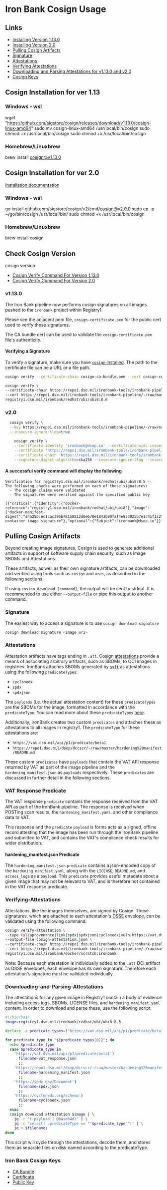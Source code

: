 # Iron Bank Cosign Usage

## Links

- [Installing Version 1.13.0](#cosign-installation-for-ver-113)
- [Installing Version 2.0](#cosign-installation-for-ver-20)
- [Pulling Cosign Artifacts](#pulling-cosign-artifacts)
- [Signature](#signature)
- [Attestations](#attestations)
- [Verifying Attestations](#verifying-attestations)
- [Downloading and Parsing Attestations for v1.13.0 and v2.0](#downloading-and-parsing-attestations)
- [Cosign Keys](#iron-bank-cosign-keys)

## Cosign Installation for ver 1.13

### Windows - wsl

wget "https://github.com/sigstore/cosign/releases/download/v1.13.0/cosign-linux-amd64"
sudo mv cosign-linux-amd64 /usr/local/bin/cosign
sudo chmod +x /usr/local/bin/cosign
sudo chmod +x /usr/local/bin/cosign

### Homebrew/Linuxbrew

brew install cosign@v1.13.0

## Cosign Installation for ver 2.0

[Installation documentation](https://docs.sigstore.dev/cosign/installation/)

### Windows - wsl

go install github.com/sigstore/cosign/v2/cmd/cosign@v2.0.0
sudo cp -p ~/go/bin/cosign /usr/local/bin/
sudo chmod +x /usr/local/bin/cosign

### Homebrew/Linuxbrew

brew install cosign

## Check Cosign Version

cosign version

- [Cosign Verify Command For Version 1.13.0](#v1130)
- [Cosign Verify Command For Version 2.0](#v20)

### v1.13.0

The Iron Bank pipeline now performs cosign signatures on all images pushed to the `ironbank` project within Registry1.

Please see the adjacent pem file, `cosign-certificate.pem` for the public cert used to verify these signatures.

The CA bundle cert can be used to validate the `cosign-certificate.pem` file's authenticity.

#### Verifying a Signature

To verify a signature, make sure you have [`cosign` installed](https://github.com/sigstore/cosign#installation).
The path to the certificate file can be a URL or a file path.

```bash
cosign verify --certificate-chain cosign-ca-bundle.pem --cert cosign-certificate.pem registry1.dso.mil/ironbank/redhat/ubi/ubi8:8.6
```

```bash
cosign verify \
--certificate-chain https://repo1.dso.mil/ironbank-tools/ironbank-pipeline/-/raw/master/scripts/cosign/cosign-ca-bundle.pem \
--cert https://repo1.dso.mil/ironbank-tools/ironbank-pipeline/-/raw/master/scripts/cosign/cosign-certificate.pem \
registry1.dso.mil/ironbank/redhat/ubi/ubi8:8.6
```

### v2.0

```bash
  cosign verify \
  --key https://repo1.dso.mil/ironbank-tools/ironbank-pipeline/-/raw/master/scripts/cosign/cosign.pem registry1.dso.mil/ironbank/suse/bci/bci-base:15.4 \
  --insecure-ignore-tlog=true
```

```bash
    cosign verify \
    --certificate-identity 'ironbank@dsop.io' --certificate-oidc-issuer-regexp '.*' \
    --certificate 'https://repo1.dso.mil/ironbank-tools/ironbank-pipeline/-/raw/master/scripts/cosign/cosign-certificate.pem' \
    --certificate-chain 'https://repo1.dso.mil/ironbank-tools/ironbank-pipeline/-/raw//master/scripts/cosign/cosign-ca-bundle.pem' \
    --signature-digest-algorithm=sha256 --insecure-ignore-tlog --insecure-ignore-sct registry1.dso.mil/ironbank/redhat/ubi/ubi8:8.7
```

#### A successful verify command will display the following

```log
Verification for registry1.dso.mil/ironbank/redhat/ubi/ubi8:8.5 --
The following checks were performed on each of these signatures:
  - The cosign claims were validated
  - The signatures were verified against the specified public key

[{"critical":{"identity":{"docker-reference":"registry1.dso.mil/ironbank/redhat/ubi/ubi8"},"image":{"docker-manifest-digest":"sha256:ec1cac395b78158812d0e670e1843b90faf4e933925b7e1c41f1c2f3ff06ff56"},"type":"cosign container image signature"},"optional":{"Subject":"ironbank@dsop.io"}}
```

## Pulling Cosign Artifacts

Beyond creating image signatures, Cosign is used to generate additional artifacts in support of software supply chain security, such as image SBOMs and Attestations.

These artifacts, as well as their own signature artifacts, can be downloaded and verified using tools such as `cosign` and `oras`, as described in the following sections.

If using `cosign download [command]`, the output will be sent to stdout.
It is recommended to use either `--output-file` or pipe this output to another command.

### Signature

The easiest way to access a signature is to use `cosign download signature`

```bash
cosign download signature <image uri>
```

### Attestations

Attestation artifacts have tags ending in `.att`. Cosign [attestations](https://github.com/sigstore/cosign/blob/main/specs/ATTESTATION_SPEC.md) provide a means of associating arbitrary artifacts, such as SBOMs, to OCI images in registries. IronBank attaches SBOMs generated by [`syft`](https://github.com/anchore/syft) as attestations using the following `predicateTypes`:

- `cyclonedx`
- `spdx`
- `spdxjson`

The `payloads` (i.e. the actual attestation content) for these `predicateTypes` are the SBOMs for the image, formatted in accordance with the `predicateType`. You can read more about these `predicateTypes` [here](https://github.com/anchore/syft#output-formats).

Additionally, IronBank creates two custom `predicates` and attaches these as attestations to all images in registry1. The `predicateType` for these attestations are:

- `https://vat.dso.mil/api/p1/predicate/beta1`
- `https://repo1.dso.mil/dsop/dccscr/-/raw/master/hardening%20manifest/README.md`

These custom `predicates` have `payloads` that contain the VAT API response returned by VAT as part of the image pipeline and the `hardening_manifest.json` as `payloads` respectively. These `predicates` are discussed in further detail in the following sections.

### VAT Response Predicate

The VAT response `predicate` contains the response received from the VAT API as part of the IronBank pipeline. The response is received when POSTing scan results, the `hardening_manifest.yaml`, and other compliance data to VAT.

This response and the `predicate` `payload` is forms acts as a signed, offline record attesting that the image has been run through the IronBank pipeline and submitted to VAT, and contains the VAT's compliance check results for wider distribution.

#### hardening_manifest.json Predicate

The `hardening_manifest.json` `predicate` contains a json-encoded copy of the `hardening_manifest.yaml`, along with the `LICENSE`, `README.md`, and `access_log`s as a `payload`. This `predicate` provides useful metadata about a given image that may not be relevant to VAT, and is therefore not contained in the VAT response predicate.

### Verifying-Attestations

Attestations, like the images themselves, are signed by Cosign. These signatures, which are attached to each attestation's [DSSE](https://github.com/secure-systems-lab/dsse/blob/master/envelope.md#dsse-envelope) envelope, can be validated using the following command:

```bash
cosign verify-attestation \
--type (slsaprovenance|link|spdx|spdxjson|cyclonedx|vuln|https://vat.dso.mil/api/p1/predicate/beta1|https://repo1.dso.mil/dsop/dccscr/-/raw/master/hardening%20manifest/README.md)
--output-file cosign-attestation.json \
--certificate-chain https://repo1.dso.mil/ironbank-tools/ironbank-pipeline/-/raw/master/scripts/cosign/cosign-ca-bundle.pem \
--cert https://repo1.dso.mil/ironbank-tools/ironbank-pipeline/-/raw/master/scripts/cosign/cosign-certificate.pem \
registry1.dso.mil/ironbank/docker/scratch:ironbank
```

Note: Because each attestation is individually added to the `.att` OCI artifact as DSSE envelopes, each envelope has its own signature. Therefore each attestation's signature must be validated individually.

### Downloading-and-Parsing-Attestations

The attestations for any given image in Registry1 contain a body of evidence including access logs, SBOMs, LICENSE files, and `hardening_manifest.yaml` content. In order to download and parse these, use the following script.

```bash
#!/bin/bash
image=registry1.dso.mil/ironbank/redhat/ubi/ubi8:8.6

declare -a predicate_types=("https://vat.dso.mil/api/p1/predicate/beta1" "https://repo1.dso.mil/dsop/dccscr/-/raw/master/hardening%20manifest/README.md" "https://spdx.dev/Document" "https://cyclonedx.org/schema")

for predicate_type in "${predicate_types[@]}"; do
  echo $predicate_type
  case $predicate_type in
    'https://vat.dso.mil/api/p1/predicate/beta1')
      filename=vat_response.json
      ;;
    'https://repo1.dso.mil/dsop/dccscr/-/raw/master/hardening%20manifest/README.md')
      filename=hardening_manifest.json
      ;;
    'https://spdx.dev/Document')
      filename=spdx.json
      ;;
    'https://cyclonedx.org/schema')
      filename=cyclonedx.json
      ;;
  esac
  cosign download attestation $image | \
    jq -r '(.payload | @base64d)' | \
    jq -c 'select( .predicateType == "'$predicate_type'")' | \
    jq > $filename;
done
```

This script will cycle through the attestations, decode them, and stores them as separate files on disk named according to the predicateType.

### Iron Bank Cosign Keys

- [CA Bundle](https://repo1.dso.mil/ironbank-tools/ironbank-pipeline/-/raw/master/scripts/cosign/cosign-ca-bundle.pem)
- [Certificate](https://repo1.dso.mil/ironbank-tools/ironbank-pipeline/-/raw/master/scripts/cosign/cosign-certificate.pem)
- [Public Key](https://repo1.dso.mil/ironbank-tools/ironbank-pipeline/-/raw/master/scripts/cosign/cosign.pem)
